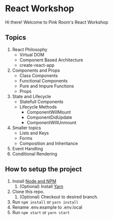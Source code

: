 # React Workshop
Hi there! Welcome to Pink Room's React Workshop
## Topics
1. React Philosophy
    * Virtual DOM
    * Component Based Architecture
    * create-react-app
2. Components and Props
    * Class Components
    * Functional Components
    * Pure and Impure Functions
    * Props
3. State and Lifecycle
    * Statefull Components
    * Lifecycle Methods
      * ComponentWillMount
      * ComponentDidUpdate
      * ComponentWillUnmount
4. Smaller topics
    * Lists and Keys
    * Forms
    * Composition and Inheritance
5. Event Handling
6. Conditional Rendering

## How to setup the project

1. Install [Node and NPM](https://nodejs.org/en/)
    1. (Optional) Install [Yarn](https://yarnpkg.com/en/docs/install)
2. Clone this repo.
    1. (Optional) Checkout to desired branch.
3. Run `npm install` or `yarn install`
4. Rename .env.example to .env.local
5. Run `npm start` or `yarn start`

